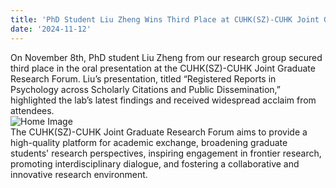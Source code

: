 ```yaml
---
title: 'PhD Student Liu Zheng Wins Third Place at CUHK(SZ)-CUHK Joint Graduate Research Forum'
date: '2024-11-12'
---
```


On November 8th, PhD student Liu Zheng from our research group secured third place in the oral presentation at the CUHK(SZ)-CUHK Joint Graduate Research Forum. Liu’s presentation, titled “Registered Reports in Psychology across Scholarly Citations and Public Dissemination,” highlighted the lab’s latest findings and received widespread acclaim from attendees.
<br>
<img src="/images/pic8.png" style="max-width: 100%;" alt="Home Image">
<br>
The CUHK(SZ)-CUHK Joint Graduate Research Forum aims to provide a high-quality platform for academic exchange, broadening graduate students' research perspectives, inspiring engagement in frontier research, promoting interdisciplinary dialogue, and fostering a collaborative and innovative research environment. 